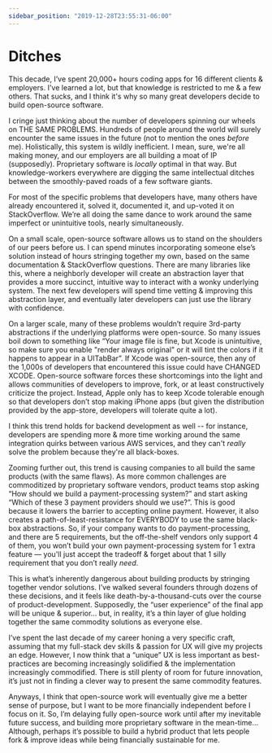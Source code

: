 ```yaml
---
sidebar_position: "2019-12-28T23:55:31-06:00"
---
```


# Ditches

This decade, I’ve spent 20,000+ hours coding apps for 16 different clients & employers. I've learned a lot, but that knowledge is restricted to me & a few others. That sucks, and I think it's why so many great developers decide to build open-source software.

I cringe just thinking about the number of developers spinning our wheels on THE SAME PROBLEMS. Hundreds of people around the world will surely encounter the same issues in the future (not to mention the ones _before_ me). Holistically, this system is wildly inefficient. I mean, sure, we're all making money, and our employers are all building a moat of IP (supposedly). Proprietary software is _locally_ optimal in that way. But knowledge-workers everywhere are digging the same intellectual ditches between the smoothly-paved roads of a few software giants.

For most of the specific problems that developers have, many others have already encountered it, solved it, documented it, and up-voted it on StackOverflow. We’re all doing the same dance to work around the same imperfect or unintuitive tools, nearly simultaneously.

On a small scale, open-source software allows us to stand on the shoulders of our peers before us. I can spend minutes incorporating someone else’s solution instead of hours stringing together my own, based on the same documentation & StackOverflow questions. There are many libraries like this, where a neighborly developer will create an abstraction layer that provides a more succinct, intuitive way to interact with a wonky underlying system. The next few developers will spend time vetting & improving this abstraction layer, and eventually later developers can just use the library with confidence.

On a larger scale, many of these problems wouldn’t require 3rd-party abstractions if the underlying platforms were open-source. So many issues boil down to something like “Your image file is fine, but Xcode is unintuitive, so make sure you enable "render always original" or it will tint the colors if it happens to appear in a UITabBar”. If Xcode was open-source, then any of the 1,000s of developers that encountered this issue could have CHANGED XCODE. Open-source software forces these shortcomings into the light and allows communities of developers to improve, fork, or at least constructively criticize the project. Instead, Apple only has to keep Xcode tolerable enough so that developers don’t stop making iPhone apps (but given the distribution provided by the app-store, developers will tolerate quite a lot).

I think this trend holds for backend development as well -- for instance, developers are spending more & more time working around the same integration quirks between various AWS services, and they can't _really_ solve the problem because they're all black-boxes.

Zooming further out, this trend is causing companies to all build the same products (with the same flaws). As more common challenges are commoditized by proprietary software vendors, product teams stop asking “How should we build a payment-processing system?” and start asking “Which of these 3 payment providers should we use?”. This is good because it lowers the barrier to accepting online payment. However, it also creates a path-of-least-resistance for EVERYBODY to use the same black-box abstractions. So, if your company wants to do payment-processing, and there are 5 requirements, but the off-the-shelf vendors only support 4 of them, you won’t build your own payment-processing system for 1 extra feature — you'll just accept the tradeoff & forget about that 1 silly requirement that you don’t really _need_.

This is what’s inherently dangerous about building products by stringing together vendor solutions. I’ve walked several founders through dozens of these decisions, and it feels like death-by-a-thousand-cuts over the course of product-development. Supposedly, the “user experience” of the final app will be unique & superior… but, in reality, it’s a thin layer of glue holding together the same commodity solutions as everyone else.

I’ve spent the last decade of my career honing a very specific craft, assuming that my full-stack dev skills & passion for UX will give my projects an edge. However, I now think that a “unique” UX is less important as best-practices are becoming increasingly solidified & the implementation increasingly commodified. There is still plenty of room for future innovation, it’s just not in finding a clever way to present the same commodity features.

Anyways, I think that open-source work will eventually give me a better sense of purpose, but I want to be more financially independent before I focus on it. So, I’m delaying fully open-source work until after my inevitable future success, and building more proprietary software in the mean-time… Although, perhaps it’s possible to build a hybrid product that lets people fork & improve ideas while being financially sustainable for me.
